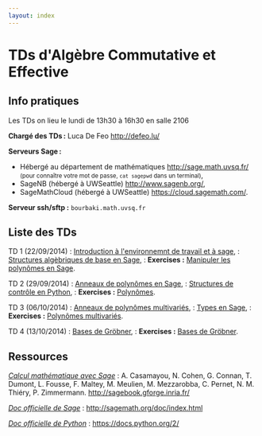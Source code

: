 ```yaml
---
layout: index
---
```


# TDs d'Algèbre Commutative et Effective

## Info pratiques

Les TDs on lieu le lundi de 13h30 à 16h30 en salle 2106

**Chargé des TDs :** Luca De Feo <http://defeo.lu/>

**Serveurs Sage :**

- Hébergé au département de mathématiques <http://sage.math.uvsq.fr/>  
  <small>(pour connaître votre mot de passe, `cat sagepwd` dans un terminal)</small>,
- SageNB (hébergé à UWSeattle) <http://www.sagenb.org/>,
- SageMathCloud (hébergé à UWSeattle) <https://cloud.sagemath.com/>.

**Serveur ssh/sftp :** `bourbaki.math.uvsq.fr`


## Liste des TDs

TD 1 (22/09/2014)
: [Introduction à l'environnemnt de travail et à sage](intro),
: [Structures algèbriques de base en Sage](structures),
: **Exercises :** [Manipuler les polynômes en Sage](exercises#polynomes--une-variable).

TD 2 (29/09/2014)
: [Anneaux de polynômes en Sage](structures#polynmes),
: [Structures de contrôle en Python](python),
: **Exercises :** [Polynômes](exercises#polynmes--une-variable).

TD 3 (06/10/2014)
: [Anneaux de polynômes multivariés](structures#polynmes),
: [Types en Sage](types),
: **Exercises :** [Polynômes multivariés](exercises#polynmes--plusieurs-variables).

TD 4 (13/10/2014)
: [Bases de Gröbner](structures#idaux-et-bases-de-grbner),
: **Exercises :** [Bases de Gröbner](exercises#calcul-de-bases-de-grbner).


## Ressources

[*Calcul mathématique avec Sage*](http://sagebook.gforge.inria.fr/)
: A. Casamayou, N. Cohen, G. Connan, T. Dumont, L. Fousse, F. Maltey,
M. Meulien, M. Mezzarobba, C. Pernet, N. M. Thiéry,
P. Zimmermann. <http://sagebook.gforge.inria.fr/>

[*Doc officielle de Sage*](http://sagemath.org/doc/index.html)
: <http://sagemath.org/doc/index.html>

[*Doc officielle de Python*](https://docs.python.org/2/)
: <https://docs.python.org/2/>

